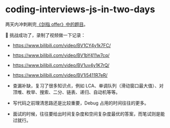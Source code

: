 # coding-interviews-js-in-two-days

两天内冲刺刷完[《剑指 offer》中的题目](https://leetcode-cn.com/problem-list/xb9nqhhg/)。

🎉 挑战成功了，录制了视频做一下记录：

- https://www.bilibili.com/video/BV1CY4y1k7FC/
- https://www.bilibili.com/video/BV1bY411w7cq/
- https://www.bilibili.com/video/BV1uv4y1K7rQ/
- https://www.bilibili.com/video/BV1i5411R7eR/

- 查漏补缺，复习了很多知识点，例如 LCA、单调队列（滑动窗口最大值）、对顶堆、枚举、搜索、二分、链表、递归、自动机等等。
- 写代码之前理清思路还是比较重要，Debug 占用的时间往往的更多。
- 面试的时候，往往要给出时间复杂度和空间复杂度最优的答案，而笔试则是能过就行。
